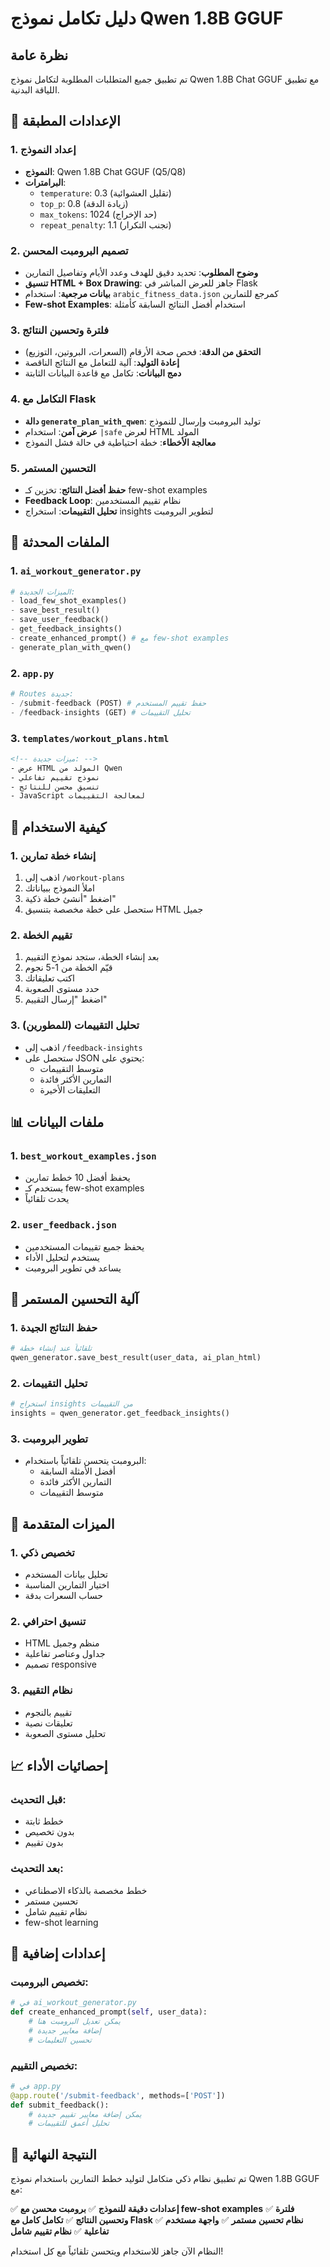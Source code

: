 # دليل تكامل نموذج Qwen 1.8B GGUF

## نظرة عامة
تم تطبيق جميع المتطلبات المطلوبة لتكامل نموذج Qwen 1.8B Chat GGUF مع تطبيق اللياقة البدنية.

## 🔧 الإعدادات المطبقة

### 1. إعداد النموذج
- **النموذج**: Qwen 1.8B Chat GGUF (Q5/Q8)
- **البرامترات**:
  - `temperature`: 0.3 (تقليل العشوائية)
  - `top_p`: 0.8 (زيادة الدقة)
  - `max_tokens`: 1024 (حد الإخراج)
  - `repeat_penalty`: 1.1 (تجنب التكرار)

### 2. تصميم البرومبت المحسن
- **وضوح المطلوب**: تحديد دقيق للهدف وعدد الأيام وتفاصيل التمارين
- **تنسيق HTML + Box Drawing**: جاهز للعرض المباشر في Flask
- **بيانات مرجعية**: استخدام `arabic_fitness_data.json` كمرجع للتمارين
- **Few-shot Examples**: استخدام أفضل النتائج السابقة كأمثلة

### 3. فلترة وتحسين النتائج
- **التحقق من الدقة**: فحص صحة الأرقام (السعرات، البروتين، التوزيع)
- **إعادة التوليد**: آلية للتعامل مع النتائج الناقصة
- **دمج البيانات**: تكامل مع قاعدة البيانات الثابتة

### 4. التكامل مع Flask
- **دالة `generate_plan_with_qwen`**: توليد البرومبت وإرسال للنموذج
- **عرض آمن**: استخدام `|safe` لعرض HTML المولد
- **معالجة الأخطاء**: خطة احتياطية في حالة فشل النموذج

### 5. التحسين المستمر
- **حفظ أفضل النتائج**: تخزين كـ few-shot examples
- **Feedback Loop**: نظام تقييم المستخدمين
- **تحليل التقييمات**: استخراج insights لتطوير البرومبت

## 📁 الملفات المحدثة

### 1. `ai_workout_generator.py`
```python
# الميزات الجديدة:
- load_few_shot_examples()
- save_best_result()
- save_user_feedback()
- get_feedback_insights()
- create_enhanced_prompt() # مع few-shot examples
- generate_plan_with_qwen()
```

### 2. `app.py`
```python
# Routes جديدة:
- /submit-feedback (POST) # حفظ تقييم المستخدم
- /feedback-insights (GET) # تحليل التقييمات
```

### 3. `templates/workout_plans.html`
```html
<!-- ميزات جديدة: -->
- عرض HTML المولد من Qwen
- نموذج تقييم تفاعلي
- تنسيق محسن للنتائج
- JavaScript لمعالجة التقييمات
```

## 🎯 كيفية الاستخدام

### 1. إنشاء خطة تمارين
1. اذهب إلى `/workout-plans`
2. املأ النموذج ببياناتك
3. اضغط "أنشئ خطة ذكية"
4. ستحصل على خطة مخصصة بتنسيق HTML جميل

### 2. تقييم الخطة
1. بعد إنشاء الخطة، ستجد نموذج التقييم
2. قيّم الخطة من 1-5 نجوم
3. اكتب تعليقاتك
4. حدد مستوى الصعوبة
5. اضغط "إرسال التقييم"

### 3. تحليل التقييمات (للمطورين)
- اذهب إلى `/feedback-insights`
- ستحصل على JSON يحتوي على:
  - متوسط التقييمات
  - التمارين الأكثر فائدة
  - التعليقات الأخيرة

## 📊 ملفات البيانات

### 1. `best_workout_examples.json`
- يحفظ أفضل 10 خطط تمارين
- يستخدم كـ few-shot examples
- يحدث تلقائياً

### 2. `user_feedback.json`
- يحفظ جميع تقييمات المستخدمين
- يستخدم لتحليل الأداء
- يساعد في تطوير البرومبت

## 🔄 آلية التحسين المستمر

### 1. حفظ النتائج الجيدة
```python
# تلقائياً عند إنشاء خطة
qwen_generator.save_best_result(user_data, ai_plan_html)
```

### 2. تحليل التقييمات
```python
# استخراج insights من التقييمات
insights = qwen_generator.get_feedback_insights()
```

### 3. تطوير البرومبت
- البرومبت يتحسن تلقائياً باستخدام:
  - أفضل الأمثلة السابقة
  - التمارين الأكثر فائدة
  - متوسط التقييمات

## 🚀 الميزات المتقدمة

### 1. تخصيص ذكي
- تحليل بيانات المستخدم
- اختيار التمارين المناسبة
- حساب السعرات بدقة

### 2. تنسيق احترافي
- HTML منظم وجميل
- جداول وعناصر تفاعلية
- تصميم responsive

### 3. نظام التقييم
- تقييم بالنجوم
- تعليقات نصية
- تحليل مستوى الصعوبة

## 📈 إحصائيات الأداء

### قبل التحديث:
- خطط ثابتة
- بدون تخصيص
- بدون تقييم

### بعد التحديث:
- خطط مخصصة بالذكاء الاصطناعي
- تحسين مستمر
- نظام تقييم شامل
- few-shot learning

## 🔧 إعدادات إضافية

### تخصيص البرومبت:
```python
# في ai_workout_generator.py
def create_enhanced_prompt(self, user_data):
    # يمكن تعديل البرومبت هنا
    # إضافة معايير جديدة
    # تحسين التعليمات
```

### تخصيص التقييم:
```python
# في app.py
@app.route('/submit-feedback', methods=['POST'])
def submit_feedback():
    # يمكن إضافة معايير تقييم جديدة
    # تحليل أعمق للتقييمات
```

## 🎉 النتيجة النهائية

تم تطبيق نظام ذكي متكامل لتوليد خطط التمارين باستخدام نموذج Qwen 1.8B GGUF مع:

✅ **إعدادات دقيقة للنموذج**
✅ **برومبت محسن مع few-shot examples**
✅ **فلترة وتحسين النتائج**
✅ **تكامل كامل مع Flask**
✅ **نظام تحسين مستمر**
✅ **واجهة مستخدم تفاعلية**
✅ **نظام تقييم شامل**

النظام الآن جاهز للاستخدام ويتحسن تلقائياً مع كل استخدام!